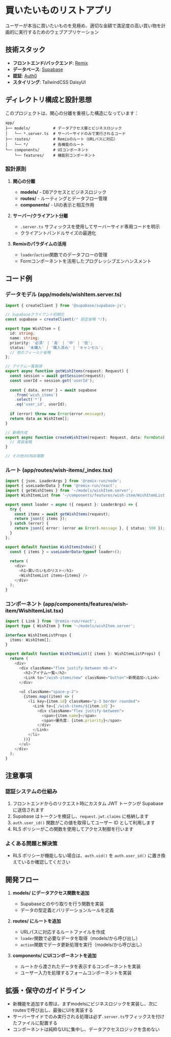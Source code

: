 # 買いたいものリストアプリ

ユーザーが本当に買いたいものを見極め、適切な金額で満足度の高い買い物を計画的に実行するためのウェブアプリケーション

## 技術スタック

- **フロントエンド/バックエンド**: [Remix](https://remix.run/)
- **データベース**: [Supabase](https://supabase.io/)
- **認証**: [Auth0](https://auth0.com/)
- **スタイリング**: TailwindCSS DaisyUI

## ディレクトリ構成と設計思想

このプロジェクトは、関心の分離を重視した構造になっています：

```
app/
├── models/          # データアクセス層とビジネスロジック
│   └── *.server.ts  # サーバーサイドのみで実行されるコード
├── routes/          # Remixのルート（URLパスに対応）
│   └── */           # 各機能のルート
└── components/      # UIコンポーネント
    └── features/    # 機能別コンポーネント
```

### 設計原則

1. **関心の分離**
   - **models/** - DBアクセスとビジネスロジック
   - **routes/** - ルーティングとデータフロー管理
   - **components/** - UIの表示と相互作用

2. **サーバー/クライアント分離**
   - `.server.ts` サフィックスを使用してサーバーサイド専用コードを明示
   - クライアントバンドルサイズの最適化

3. **Remixのパラダイムの活用**
   - `loader`/`action`関数でのデータフローの管理
   - Formコンポーネントを活用したプログレッシブエンハンスメント

## コード例

### データモデル (app/models/wishItem.server.ts)

```typescript
import { createClient } from '@supabase/supabase-js';

// Supabaseクライアント初期化
const supabase = createClient(/* 設定省略 */);

export type WishItem = {
  id: string;
  name: string;
  priority: '必須' | '高' | '中' | '低';
  status: '未購入' | '購入済み' | 'キャンセル';
  // 他のフィールド省略
};

// アイテム一覧取得
export async function getWishItems(request: Request) {
  const session = await getSession(request);
  const userId = session.get('userId');
  
  const { data, error } = await supabase
    .from('wish_items')
    .select('*')
    .eq('user_id', userId);
    
  if (error) throw new Error(error.message);
  return data as WishItem[];
}

// 新規作成
export async function createWishItem(request: Request, data: FormData) {
  // 実装省略
}

// その他のCRUD関数
```

### ルート (app/routes/wish-items/_index.tsx)

```typescript
import { json, LoaderArgs } from '@remix-run/node';
import { useLoaderData } from '@remix-run/react';
import { getWishItems } from '~/models/wishItem.server';
import WishItemList from '~/components/features/wish-item/WishItemList';

export const loader = async ({ request }: LoaderArgs) => {
  try {
    const items = await getWishItems(request);
    return json({ items });
  } catch (error) {
    return json({ error: (error as Error).message }, { status: 500 });
  }
};

export default function WishItemsIndex() {
  const { items } = useLoaderData<typeof loader>();
  
  return (
    <div>
      <h1>買いたいものリスト</h1>
      <WishItemList items={items} />
    </div>
  );
}
```

### コンポーネント (app/components/features/wish-item/WishItemList.tsx)

```typescript
import { Link } from '@remix-run/react';
import type { WishItem } from '~/models/wishItem.server';

interface WishItemListProps {
  items: WishItem[];
}

export default function WishItemList({ items }: WishItemListProps) {
  return (
    <div>
      <div className="flex justify-between mb-4">
        <h2>アイテム一覧</h2>
        <Link to="/wish-items/new" className="button">新規追加</Link>
      </div>
      
      <ul className="space-y-2">
        {items.map((item) => (
          <li key={item.id} className="p-3 border rounded">
            <Link to={`/wish-items/${item.id}`}>
              <div className="flex justify-between">
                <span>{item.name}</span>
                <span>優先度: {item.priority}</span>
              </div>
            </Link>
          </li>
        ))}
      </ul>
    </div>
  );
}
```

## 注意事項
### 認証システムの仕組み

1. フロントエンドからのリクエスト時にカスタム JWT トークンが Supabase に送信されます
2. Supabase はトークンを検証し、`request.jwt.claims` に格納します
3. `auth.user_id()` 関数がこの値を取得してユーザー ID として利用します
4. RLS ポリシーがこの関数を使用してアクセス制御を行います

### よくある問題と解決策

- RLS ポリシーが機能しない場合は、`auth.uid()` を `auth.user_id()` に置き換えているか確認してください

## 開発フロー

1. **models/ にデータアクセス関数を追加**
   - Supabaseとのやり取りを行う関数を実装
   - データの型定義とバリデーションルールを定義

2. **routes/ にルートを追加**
   - URLパスに対応するルートファイルを作成
   - `loader`関数で必要なデータを取得（models/から呼び出し）
   - `action`関数でデータ更新処理を実行（models/から呼び出し）

3. **components/ にUIコンポーネントを追加**
   - ルートから渡されたデータを表示するコンポーネントを実装
   - ユーザー入力を処理するフォームコンポーネントを実装

## 拡張・保守のガイドライン

- 新機能を追加する際は、まずmodelsにビジネスロジックを実装し、次にroutesで呼び出し、最後にUIを実装する
- サーバーサイドでのみ実行される処理は必ず`.server.ts`サフィックスを付けたファイルに配置する
- コンポーネントは純粋なUIに集中し、データアクセスロジックを含めない